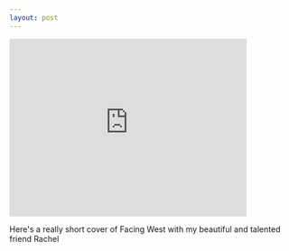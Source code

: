 ```yaml
---
layout: post
---
```


<iframe width="420" height="315" src="https://www.youtube.com/embed/mNKPUgdBeH0" frameborder="0" allowfullscreen></iframe>

Here's a really short cover of Facing West with my beautiful and talented friend Rachel
